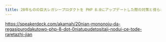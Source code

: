 ```yaml
---
title: 20年ものの巨大レガシープロダクトを PHP 8.0にアップデートした際の対策と得られた知見 - Speaker Deck
---
```


https://speakerdeck.com/akamah/20nian-mononoju-da-regasipurodakutowo-php-8-dot-0niatupudetositaji-nodui-ce-tode-raretazhi-jian

